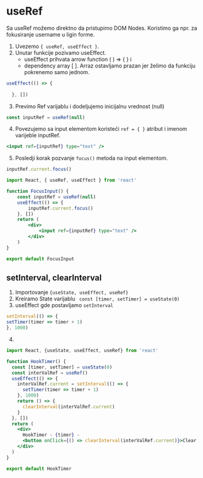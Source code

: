 # useRef

Sa useRef možemo direktno da pristupimo DOM Nodes. Koristimo ga npr. za fokusiranje username u ligin forme.
1. Uvezemo `{ useRef, useEffect }`.
2. Unutar funkcije pozivamo useEffect. 
	* useEffect prihvata arrow function ( ) => { }  i 
	* dependency array [ ]. Arraz ostavljamo prazan jer želimo da funkciju pokrenemo samo jednom. 
```jsx
useEffect(() => {
    
  }, [])
```
3. Previmo Ref varijablu i dodeljujemo inicijalnu vrednost (null)
```jsx
const inputRef = useRef(null)
```
4. Povezujemo sa input elementom koristeći `ref = { }` atribut i imenom varijeble inputRef.
```jsx
<input ref={inputRef} type="text" />
```
5. Posledji korak pozvanje `focus()` metoda na input elementom.
```jsx
inputRef.current.focus()
```

```jsx
import React, { useRef, useEffect } from 'react'

function FocusInput() {
	const inputRef = useRef(null)
	useEffect(() => {
		inputRef.current.focus()
	}, [])
	return (
		<div>
			<input ref={inputRef} type="text" />
		</div>
	)
}

export default FocusInput
```

## setInterval, clearInterval

1. Importovanje `{useState, useEffect, useRef}`
2. Kreiramo State varijablu ` const [timer, setTimer] = useState(0)`
3. useEffect gde postavljamo `setInterval`
```jsx
setInterval(() => {
setTimer(timer => timer + 1)
}, 1000)
```
4. 


```jsx
import React, {useState, useEffect, useRef} from 'react'

function HookTimer() {
  const [timer, setTimer] = useState(0)
  const interValRef = useRef()
  useEffect(() => {
    interValRef.current = setInterval(() => {
      setTimer(timer => timer + 1)
    }, 1000)
    return () => {
      clearInterval(interValRef.current)
    }
  }, [])
  return (
    <div>
      HookTimer - {timer} -
      <button onClick={() => clearInterval(interValRef.current)}>Clear Timer</button>
    </div>
  )
}

export default HookTimer
```


<!--stackedit_data:
eyJoaXN0b3J5IjpbLTgwMTY4MDUzMSwtNTkwMDE5NjcwLDE5Nz
k1ODc4MDZdfQ==
-->
